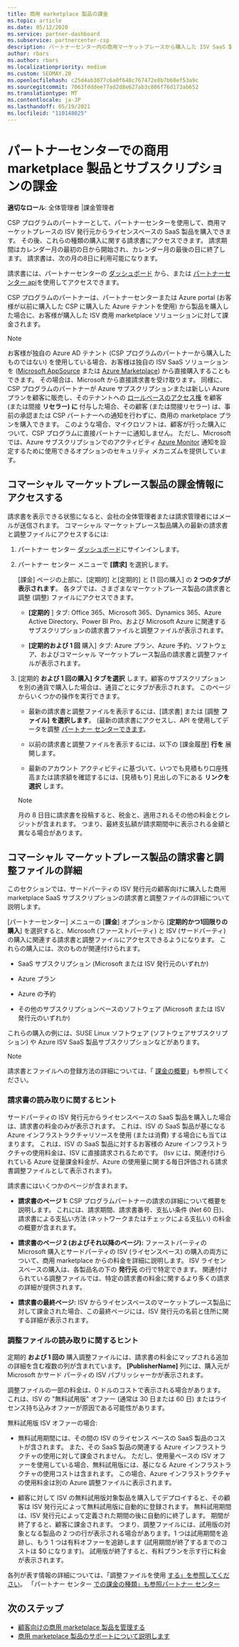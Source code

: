 ```yaml
---
title: 商用 marketplace 製品の課金
ms.topic: article
ms.date: 05/12/2020
ms.service: partner-dashboard
ms.subservice: partnercenter-csp
description: パートナーセンター内の商用マーケットプレースから購入した ISV SaaS 製品またはサブスクリプションの課金のしくみについて説明します。
author: rbars
ms.author: rbars
ms.localizationpriority: medium
ms.custom: SEOMAY.20
ms.openlocfilehash: c25d4ab3077c6a0f648c767472e8b7b60ef53a9c
ms.sourcegitcommit: 7063fdddee77ad2d8e627ab3c806f76d173ab652
ms.translationtype: MT
ms.contentlocale: ja-JP
ms.lasthandoff: 05/19/2021
ms.locfileid: "110148025"
---
```

# <a name="billing-for-commercial-marketplace-products-and-subscriptions-in-partner-center"></a>パートナーセンターでの商用 marketplace 製品とサブスクリプションの課金


**適切なロール**: 全体管理者 |課金管理者

CSP プログラムのパートナーとして、パートナーセンターを使用して、商用マーケットプレースの ISV 発行元からライセンスベースの SaaS 製品を購入できます。 その後、これらの種類の購入に関する請求書にアクセスできます。 請求期間はカレンダー月の最初の日から開始され、カレンダー月の最後の日に終了します。 請求書は、次の月の8日に利用可能になります。

請求書には、パートナーセンターの [ダッシュボード](https://partner.microsoft.com/dashboard/) から、または [パートナーセンター api](/partner-center/develop/)を使用してアクセスできます。

CSP プログラムのパートナーは、パートナーセンターまたは Azure portal (お客様が以前に購入した CSP に購入した Azure テナントを使用) から製品を購入した場合に、お客様が購入した ISV 商用 marketplace ソリューションに対して課金されます。

>[!NOTE]
>お客様が独自の Azure AD テナント (CSP プログラムのパートナーから購入したものではない) を使用している場合、お客様は独自の ISV SaaS ソリューションを ([Microsoft AppSource](https://appsource.microsoft.com/) または [Azure Marketplace](https://azuremarketplace.microsoft.com/)) から直接購入することもできます。 その場合は、Microsoft から直接請求書を受け取ります。 同様に、CSP プログラムのパートナーが Azure サブスクリプションまたは新しい Azure プランを顧客に販売し、そのテナントへの [ロールベースのアクセス権](/azure/role-based-access-control/built-in-roles) を顧客 (または間接 **リセラー) に** 付与した場合、その顧客 (または間接リセラー) は、事前の承認または CSP パートナーへの通知を行わずに、商用の marketplace プランを購入できます。 このような場合、マイクロソフトは、顧客が行った購入について、CSP プログラムに直接パートナーに通知しません。 ただし、Microsoft では、Azure サブスクリプションでのアクティビティ [Azure Monitor](/azure/azure-monitor/platform/alerts-activity-log) 通知を設定するために使用できるオプションのセキュリティ メカニズムを提供しています。

## <a name="access-billing-information-for-commercial-marketplace-products"></a>コマーシャル マーケットプレース製品の課金情報にアクセスする

請求書を表示できる状態になると、会社の全体管理者または請求管理者にはメールが送信されます。 コマーシャル マーケットプレース製品購入の最新の請求書と調整ファイルにアクセスするには:

1. パートナー センター [ダッシュボード](https://partner.microsoft.com/dashboard/)にサインインします。

2. パートナー センター メニューで **[請求]** を選択します。 

    [課金] ページの上部に、[定期的] と[定期的] と [1 回の購入] の **2 つのタブが表示されます**。 各タブでは、さまざまなマーケットプレース製品の請求書と調整 (調整) ファイルにアクセスできます。

    - **[定期的** ] タブ: Office 365、Microsoft 365、Dynamics 365、Azure Active Directory、Power BI Pro、および Microsoft Azure に関連するサブスクリプションの請求書ファイルと調整ファイルが表示されます。

    - **[定期的および 1 回** 購入] タブ: Azure プラン、Azure 予約、ソフトウェア、およびコマーシャル マーケットプレース製品の請求書と調整ファイルが表示されます。
  
3. [定期的 **および 1 回の購入] タブを選択** します。顧客のサブスクリプションを別の通貨で購入した場合は、通貨ごとにタブが表示されます。 このページからいくつかの操作を実行できます。

    - 最新の請求書と調整ファイルを表示するには、[請求書] または [調整 **ファイル]** **を選択します**。 (最新の請求書にアクセスし、API を使用してデータを調整 [パートナー センターできます](/partner-center/develop/)。

    - 以前の請求書と調整ファイルを表示するには、以下の [課金履歴] **行を** 展開します。

    - 最新のアカウント アクティビティに基づいて、いつでも見積もり口座残高または請求額を確認するには、[見積もり] 見出しの下にある **リンクを選択** します。  

    >[!NOTE]
    > 月の 8 日目に請求書を投稿すると、税金と、適用されるその他の料金とクレジットが含まれます。 つまり、最終支払額が請求期間中に表示される金額と異なる場合があります。

## <a name="more-about-invoices-and-recon-files-for-commercial-marketplace-products"></a>コマーシャル マーケットプレース製品の請求書と調整ファイルの詳細

このセクションでは、サードパーティの ISV 発行元の顧客向けに購入した商用 marketplace SaaS サブスクリプションの請求書と調整ファイルの詳細について説明します。

[パートナーセンター] メニューの [**課金**] オプションから [**定期的かつ1回限りの購入**] を選択すると、Microsoft (ファーストパーティ) と ISV (サードパーティ) の購入に関連する請求書と調整ファイルにアクセスできるようになります。 これらの購入には、次のものが関連付けられます。

- SaaS サブスクリプション (Microsoft または ISV 発行元のいずれか)

- Azure プラン

- Azure の予約

- その他のサブスクリプションベースのソフトウェア (Microsoft または ISV 発行元のいずれか)

これらの購入の例には、SUSE Linux ソフトウェア (ソフトウェアサブスクリプション) や Azure ISV SaaS 製品サブスクリプションなどがあります。

>[!NOTE]
> 請求書とファイルへの登録方法の詳細については、「 [課金の概要](billing.md)」も参照してください。

### <a name="tips-on-reading-your-invoice"></a>請求書の読み取りに関するヒント

サードパーティの ISV 発行元からライセンスベースの SaaS 製品を購入した場合は、請求書の料金のみが表示されます。 これは、ISV の SaaS 製品が基になる Azure インフラストラクチャリソースを使用 (または消費) する場合にも当てはまります。 これは、ISV の SaaS 製品に対するお客様の Azure インフラストラクチャの使用料金は、ISV に直接請求されるためです。 (Isv には、関連付けられている Azure 従量課金料金が、Azure の使用量に関する毎日評価される請求書調整ファイルとして表示されます)。

請求書にはいくつかのページが含まれます。

- **請求書のページ 1:** CSP プログラムパートナーの請求の詳細について概要を説明します。 これには、請求期間、請求書番号、支払い条件 (Net 60 日)、請求書による支払い方法 (ネットワークまたはチェックによる支払い) の料金の概要が含まれます。

- **請求書のページ 2 (およびそれ以降のページ):** ファーストパーティの Microsoft 購入とサードパーティの ISV (ライセンスベース) の購入の両方について、商用 marketplace からの料金を詳細に説明します。 ISV ライセンスベースの購入は、各製品名の下の **発行元** の行で特定できます。 関連付けられている調整ファイルでは、特定の請求書の料金に関するより多くの請求の詳細が提供されます。

- **請求書の最終ページ:** ISV からライセンスベースのマーケットプレース製品に対して課金された場合、この最終ページには、ISV 発行元の名前と住所に関する詳細が表示されます。

### <a name="tips-on-reading-your-reconciliation-file"></a>調整ファイルの読み取りに関するヒント

定期的 **および 1 回の** 購入調整ファイルには、請求書の料金にマップされる追加の詳細を含む複数の列が含まれています。 **[PublisherName]** 列には、購入元が Microsoft かサード パーティの ISV パブリッシャーかが表示されます。

調整ファイルの一部の料金は、0 ドルのコストで表示される場合があります。 これは、ISV の "無料試用版" オファー (通常は 30 日または 60 日) またはライセンス持ち込みオファーが原因である可能性があります。

無料試用版 ISV オファーの場合:

- 無料試用期間には、その間の ISV のライセンス ベースの SaaS 製品のコストが含されます。 また、その SaaS 製品の関連する Azure インフラストラクチャの使用に対して課金されません。  ただし、使用量ベースの ISV オファーを使用している場合、無料試用版には、基になる Azure インフラストラクチャの使用コストは含まれます。 この場合、Azure インフラストラクチャの使用料金は別の Azure 調整ファイルに表示されます。

- 顧客に対して ISV の無料試用版対象製品を購入してデプロイすると、その顧客は ISV 発行元によって無料試用版に自動的に登録されます。 無料試用期間は、ISV 発行元によって定義された期間の後に自動的に終了します。 期間が終了すると、顧客に課金されます。 つまり、調整ファイルには、試用版の対象となる製品の 2 つの行が表示される場合があります。1 つは試用期間を追跡し、もう 1 つは有料オファーを追跡します (試用期間が終了するまでのコストは $0 になります)。 試用版が終了すると、有料プランを示す行に料金が表示されます。 

各列が表す情報の詳細については、「調整ファイルを使用 [する」を参照してください](use-the-reconciliation-files.md)。 「パートナー センター [での課金の種類」も参照パートナー センター](./billing-basics.md)

## <a name="next-steps"></a>次のステップ

- [顧客向けの商用 marketplace 製品を管理する](csp-commercial-marketplace-manage.md)
- [商用 marketplace 製品のサポートについて説明します](csp-commercial-marketplace-support.md)